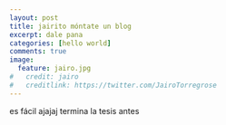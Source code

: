 ```yaml
---
layout: post
title: jairito móntate un blog
excerpt: dale pana
categories: [hello world]
comments: true
image:
  feature: jairo.jpg
#   credit: jairo
#   creditlink: https://twitter.com/JairoTorregrose
---
```


es fácil ajajaj termina la tesis antes
<!-- ![jairito](/img/jairo.jpg) -->